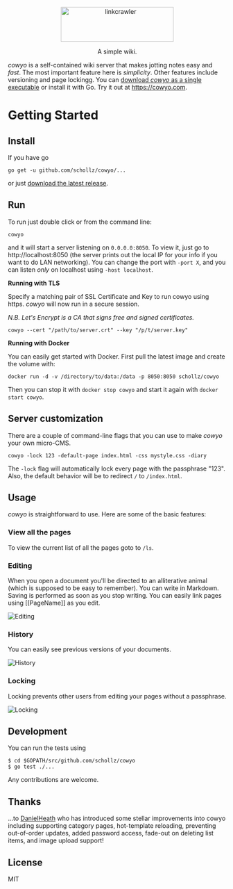
<p align="center">
<img
    src="/static/img/logo.png"
    width="260" height="80" border="0" alt="linkcrawler">
<br>
</p>

<p align="center">A simple wiki.</a></p>

*cowyo* is a self-contained wiki server that makes jotting notes easy and _fast_. The most important feature here is _simplicity_. Other features include versioning and page lockingg. You can [download *cowyo* as a single executable](https://github.com/schollz/cowyo/releases/latest) or install it with Go. Try it out at https://cowyo.com.

Getting Started
===============

## Install

If you have go

```
go get -u github.com/schollz/cowyo/...
```

or just [download the latest release](https://github.com/schollz/cowyo/releases/latest).

## Run

To run just double click or from the command line:

```
cowyo
```

and it will start a server listening  on `0.0.0.0:8050`. To view it, just go to http://localhost:8050 (the server prints out the local IP for your info if you want to do LAN networking). You can change the port with `-port X`, and you can listen *only* on localhost using `-host localhost`.

**Running with TLS**

Specify a matching pair of SSL Certificate and Key to run cowyo using https. *cowyo* will now run in a secure session. 

*N.B. Let's Encrypt is a CA that signs free and signed certificates.*

```
cowyo --cert "/path/to/server.crt" --key "/p/t/server.key"
```

**Running with Docker**

You can easily get started with Docker. First pull the latest image and create the volume with:

```
docker run -d -v /directory/to/data:/data -p 8050:8050 schollz/cowyo
```

Then you can stop it with `docker stop cowyo` and start it again with `docker start cowyo`.

## Server customization

There are a couple of command-line flags that you can use to make *cowyo* your own micro-CMS. 

```
cowyo -lock 123 -default-page index.html -css mystyle.css -diary
```

The `-lock` flag will automatically lock every page with the passphrase "123". Also, the default behavior will be to redirect `/` to `/index.html`. 

## Usage

*cowyo* is straightforward to use. Here are some of the basic features:

### View all the pages

To view the current list of all the pages goto to `/ls`.

### Editing

When you open a document you'll be directed to an alliterative animal (which is supposed to be easy to remember). You can write in Markdown. Saving is performed as soon as you stop writing. You can easily link pages using [[PageName]] as you edit.

![Editing](http://i.imgur.com/vEs2U8z.gif)

### History

You can easily see previous versions of your documents.

![History](http://i.imgur.com/CxhRkyo.gif)

### Locking

Locking prevents other users from editing your pages without a passphrase.

![Locking](http://i.imgur.com/xwUFV8b.gif)

## Development

You can run the tests using

```
$ cd $GOPATH/src/github.com/schollz/cowyo
$ go test ./...
```

Any contributions are welcome.

## Thanks

...to [DanielHeath](https://github.com/DanielHeath) who has introduced some stellar improvements into cowyo including supporting category pages, hot-template reloading, preventing out-of-order updates, added password access, fade-out on deleting list items, and image upload support!

## License

MIT


